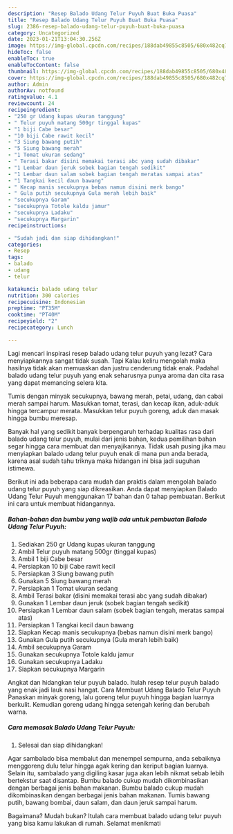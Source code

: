 ```yaml
---
description: "Resep Balado Udang Telur Puyuh Buat Buka Puasa"
title: "Resep Balado Udang Telur Puyuh Buat Buka Puasa"
slug: 2386-resep-balado-udang-telur-puyuh-buat-buka-puasa
category: Uncategorized
date: 2023-01-21T13:04:30.256Z
image: https://img-global.cpcdn.com/recipes/188dab49855c8505/680x482cq70/balado-udang-telur-puyuh-foto-resep-utama.jpg
hideToc: false
enableToc: true
enableTocContent: false
thumbnail: https://img-global.cpcdn.com/recipes/188dab49855c8505/680x482cq70/balado-udang-telur-puyuh-foto-resep-utama.jpg
cover: https://img-global.cpcdn.com/recipes/188dab49855c8505/680x482cq70/balado-udang-telur-puyuh-foto-resep-utama.jpg
author: Admin
authorAv: notfound
ratingvalue: 4.1
reviewcount: 24
recipeingredient:
- "250 gr Udang kupas ukuran tanggung"
- " Telur puyuh matang 500gr tinggal kupas"
- "1 biji Cabe besar"
- "10 biji Cabe rawit kecil"
- "3 Siung bawang putih"
- "5 Siung bawang merah"
- "1 Tomat ukuran sedang"
- " Terasi bakar disini memakai terasi abc yang sudah dibakar"
- "1 Lembar daun jeruk sobek bagian tengah sedikit"
- "1 Lembar daun salam sobek bagian tengah meratas sampai atas"
- "1 Tangkai kecil daun bawang"
- " Kecap manis secukupnya bebas namun disini merk bango"
- " Gula putih secukupnya Gula merah lebih baik"
- "secukupnya Garam"
- "secukupnya Totole kaldu jamur"
- "secukupnya Ladaku"
- "secukupnya Margarin"
recipeinstructions:

- "Sudah jadi dan siap dihidangkan!"
categories:
- Resep
tags:
- balado
- udang
- telur

katakunci: balado udang telur 
nutrition: 300 calories
recipecuisine: Indonesian
preptime: "PT35M"
cooktime: "PT40M"
recipeyield: "2"
recipecategory: Lunch

---
```



Lagi mencari inspirasi resep balado udang telur puyuh yang lezat? Cara menyiapkannya sangat tidak susah. Tapi Kalau keliru mengolah maka hasilnya tidak akan memuaskan dan justru cenderung tidak enak. Padahal balado udang telur puyuh yang enak seharusnya punya aroma dan cita rasa yang dapat memancing selera kita.


Tumis dengan minyak secukupnya, bawang merah, petai, udang, dan cabai merah sampai harum. Masukkan tomat, terasi, dan kecap ikan, aduk-aduk hingga tercampur merata. Masukkan telur puyuh goreng, aduk dan masak hingga bumbu meresap.

Banyak hal yang sedikit banyak berpengaruh terhadap kualitas rasa dari balado udang telur puyuh, mulai dari jenis bahan, kedua pemilihan bahan segar hingga cara membuat dan menyajikannya. Tidak usah pusing jika mau menyiapkan balado udang telur puyuh enak di mana pun anda berada, karena asal sudah tahu triknya maka hidangan ini bisa jadi suguhan istimewa.


Berikut ini ada beberapa cara mudah dan praktis dalam mengolah balado udang telur puyuh yang siap dikreasikan. Anda dapat menyiapkan Balado Udang Telur Puyuh menggunakan 17 bahan dan 0 tahap pembuatan. Berikut ini cara untuk membuat hidangannya.

<!--inarticleads1-->

##### Bahan-bahan dan bumbu yang wajib ada untuk pembuatan Balado Udang Telur Puyuh:

1. Sediakan 250 gr Udang kupas ukuran tanggung
1. Ambil  Telur puyuh matang 500gr (tinggal kupas)
1. Ambil 1 biji Cabe besar
1. Persiapkan 10 biji Cabe rawit kecil
1. Persiapkan 3 Siung bawang putih
1. Gunakan 5 Siung bawang merah
1. Persiapkan 1 Tomat ukuran sedang
1. Ambil  Terasi bakar (disini memakai terasi abc yang sudah dibakar)
1. Gunakan 1 Lembar daun jeruk (sobek bagian tengah sedikit)
1. Persiapkan 1 Lembar daun salam (sobek bagian tengah, meratas sampai atas)
1. Persiapkan 1 Tangkai kecil daun bawang
1. Siapkan  Kecap manis secukupnya (bebas namun disini merk bango)
1. Gunakan  Gula putih secukupnya (Gula merah lebih baik)
1. Ambil secukupnya Garam
1. Gunakan secukupnya Totole kaldu jamur
1. Gunakan secukupnya Ladaku
1. Siapkan secukupnya Margarin


Angkat dan hidangkan telur puyuh balado. Itulah resep telur puyuh balado yang enak jadi lauk nasi hangat. Cara Membuat Udang Balado Telur Puyuh Panaskan minyak goreng, lalu goreng telur puyuh hingga bagian luarnya berkulit. Kemudian goreng udang hingga setengah kering dan berubah warna. 

<!--inarticleads2-->

##### Cara memasak Balado Udang Telur Puyuh:


1. Selesai dan siap dihidangkan!

Agar sambalado bisa membalut dan menempel sempurna, anda sebaiknya menggoreng dulu telur hingga agak kering dan keriput bagian luarnya. Selain itu, sambalado yang digiling kasar juga akan lebih nikmat sebab lebih bertekstur saat disantap. Bumbu balado cukup mudah dikombinasikan dengan berbagai jenis bahan makanan. Bumbu balado cukup mudah dikombinasikan dengan berbagai jenis bahan makanan. Tumis bawang putih, bawang bombai, daun salam, dan daun jeruk sampai harum. 

Bagaimana? Mudah bukan? Itulah cara membuat balado udang telur puyuh yang bisa kamu lakukan di rumah. Selamat menikmati
